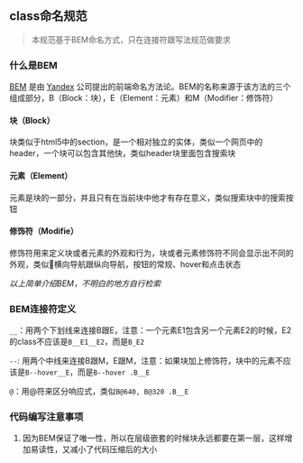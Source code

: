 ## class命名规范

> 本规范基于BEM命名方式，只在连接符跟写法规范做要求

### 什么是BEM

[BEM](http://getbem.com/) 是由 [Yandex](https://www.yandex.com/) 公司提出的前端命名方法论。BEM的名称来源于该方法的三个组成部分，B（Block：块），E（Element：元素）和M（Modifier：修饰符）

#### 块（Block）

块类似于html5中的section，是一个相对独立的实体，类似一个网页中的header，一个块可以包含其他快，类似header块里面包含搜索块

#### 元素（Element）

元素是块的一部分，并且只有在当前块中他才有存在意义，类似搜索块中的搜索按钮

#### 修饰符（Modifie）

修饰符用来定义块或者元素的外观和行为，块或者元素修饰符不同会显示出不同的外观，类似横向导航跟纵向导航，按钮的常规、hover和点击状态

*以上简单介绍BEM，不明白的地方自行检索*

### BEM连接符定义

`__`：用两个下划线来连接B跟E，注意：一个元素E1包含另一个元素E2的时候，E2的class不应该是`B__E1__E2`，而是`B_E2`

`--`: 用两个中线来连接B跟M，E跟M，注意：如果块加上修饰符，块中的元素不应该是`B--hover__E`，而是`B--hover .B__E`

`@`：用@符来区分响应式，类似`B@640, B@320 .B__E`

### 代码编写注意事项

1. 因为BEM保证了唯一性，所以在层级嵌套的时候块永远都要在第一层，这样增加易读性，又减小了代码压缩后的大小